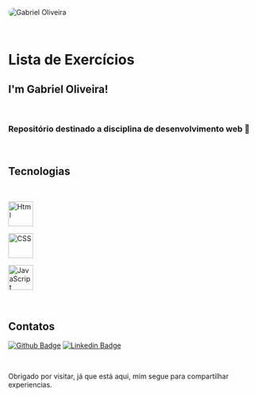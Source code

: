 <p>
    <img  align="center" style="width=200px; height=200px; border-radius:18px;" 
    src="https://github.com/gabriel-oliveira800.png"
    alt="Gabriel Oliveira"
    >
</p>

<br>
<h1>Lista de Exercícios</h1>
 
## I'm Gabriel Oliveira!

<br>
<h3>Repositório destinado a disciplina de desenvolvimento web 🚀</h3>
 
<br>

## Tecnologias 
<br>
<p>
    <img  align="center" height="50px" width="50px" 
    src="https://cdn.svgporn.com/logos/html-5.svg"
    alt="Html"
    >
</p>

<p>
    <img  align="center" height="50px" width="50px" 
    src="https://cdn.svgporn.com/logos/css-3.svg"
    alt="CSS"
    >
</p>
<p>
    <img  align="center" height="50px" width="50px" 
    src="https://cdn.svgporn.com/logos/javascript.svg"
    alt="JavaScript"
    >
</p>


<br>

## Contatos 
[![Github Badge](https://img.shields.io/badge/-Github-000?style=flat-square&logo=Github&logoColor=white&link=link_do_seu_perfil_no_github)](https://github.com/gabriel-oliveira800)
[![Linkedin Badge](https://img.shields.io/badge/-LinkedIn-blue?style=flat-square&logo=Linkedin&logoColor=white&link=link_do_seu_perfil_no_linkedin)](https://www.linkedin.com/in/gabriel-oliveira-94ab2a17a/)

<br>

Obrigado por visitar, já que está aqui, mim segue para compartilhar experiencias. 